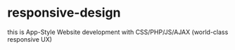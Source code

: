 # responsive-design
this is App-Style Website development  with CSS/PHP/JS/AJAX  (world-class responsive UX)
